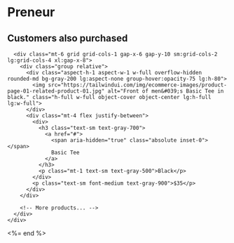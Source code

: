 # Preneur


  <div class="bg-white">
    <div class="mx-auto max-w-2xl px-4 py-16 sm:px-6 sm:py-24 lg:max-w-7xl lg:px-8">
      <h2 class="text-2xl font-bold tracking-tight text-gray-900">Customers also purchased</h2>

      <div class="mt-6 grid grid-cols-1 gap-x-6 gap-y-10 sm:grid-cols-2 lg:grid-cols-4 xl:gap-x-8">
        <div class="group relative">
          <div class="aspect-h-1 aspect-w-1 w-full overflow-hidden rounded-md bg-gray-200 lg:aspect-none group-hover:opacity-75 lg:h-80">
            <img src="https://tailwindui.com/img/ecommerce-images/product-page-01-related-product-01.jpg" alt="Front of men&#039;s Basic Tee in black." class="h-full w-full object-cover object-center lg:h-full lg:w-full">
          </div>
          <div class="mt-4 flex justify-between">
            <div>
              <h3 class="text-sm text-gray-700">
                <a href="#">
                  <span aria-hidden="true" class="absolute inset-0"></span>
                  Basic Tee
                </a>
              </h3>
              <p class="mt-1 text-sm text-gray-500">Black</p>
            </div>
            <p class="text-sm font-medium text-gray-900">$35</p>
          </div>
        </div>

        <!-- More products... -->
      </div>
    </div>
  </div>

 <%= end %>
